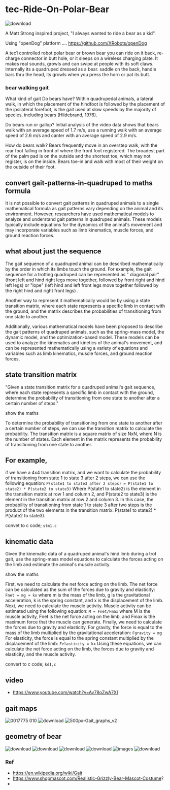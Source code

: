 # tec-Ride-On-Polar-Bear


![download](https://user-images.githubusercontent.com/58069246/175305212-641e95be-2451-443a-b042-448a0a2a69bd.jpg)

A Matt Strong inspired project, "I always wanted to ride a bear as a kid".

Using "openDog" platform  .... https://github.com/XRobots/openDog

A tec1 controlled robot polar bear or brown bear you can ride on it back, re-charge connector in butt hole, or it sleeps on a wireless charging plate. It makes real sounds, growls and can swipe at people with its soft claws. Internally its a quadruped dressed as a bear. saddle on the back, handle bars thru the head, its growls when you press the horn or pat its butt.

### bear walking gait
What kind of gait Do bears have?
Within quadrupedal animals, a lateral walk, in which the placement of the hindfoot is followed by the placement of the ipsilateral forefoot, is the gait used at slow speeds by the majority of species, including bears (Hildebrand, 1976).

Do bears run or gallop?
Initial analysis of the video data shows that bears walk with an average speed of 1.7 m/s, use a running walk with an average speed of 2.6 m/s and canter with an average speed of 2.9 m/s.

How do bears walk?
Bears frequently move in an overstep walk, with the rear foot falling in front of where the front foot registered. The broadest part of the palm pad is on the outside and the shortest toe, which may not register, is on the inside. Bears toe-in and walk with most of their weight on the outside of their foot.

## convert gait-patterns-in-quadruped to maths formula
It is not possible to convert gait patterns in quadruped animals to a single mathematical formula as gait patterns vary depending on the animal and its environment. However, researchers have used mathematical models to analyze and understand gait patterns in quadruped animals. These models typically include equations for the dynamics of the animal's movement and may incorporate variables such as limb kinematics, muscle forces, and ground reaction forces.

## what about just the sequence
The gait sequence of a quadruped animal can be described mathematically by the order in which its limbs touch the ground. For example, the gait sequence for a trotting quadruped can be represented as " diagonal pair" (front left and hind right legs move together, followed by front right and hind left legs) or "lope" (left hind and left front legs move together followed by the right hind and right front legs) .

Another way to represent it mathematically would be by using a state transition matrix, where each state represents a specific limb in contact with the ground, and the matrix describes the probabilities of transitioning from one state to another.

Additionally, various mathematical models have been proposed to describe the gait patterns of quadruped animals, such as the spring-mass model, the dynamic model, and the optimization-based model. These models can be used to analyze the kinematics and kinetics of the animal's movement, and can be represented mathematically using a variety of equations and variables such as limb kinematics, muscle forces, and ground reaction forces.

## state transition matrix 
"Given a state transition matrix for a quadruped animal's gait sequence, where each state represents a specific limb in contact with the ground, determine the probability of transitioning from one state to another after a certain number of steps."

show the maths

To determine the probability of transitioning from one state to another after a certain number of steps, we can use the transition matrix to calculate the probability. The transition matrix is a square matrix of size NxN, where N is the number of states. Each element in the matrix represents the probability of transitioning from one state to another.

## For example, 
if we have a 4x4 transition matrix, and we want to calculate the probability of transitioning from state 1 to state 3 after 2 steps, we can use the following equation:
`P(state1 to state3 after 2 steps) = P(state1 to state2) * P(state2 to state3)`
 Where P(state1 to state2) is the element in the transition matrix at row 1 and column 2, and P(state2 to state3) is the element in the transition matrix at row 2 and column 3.
In this case, the probability of transitioning from state 1 to state 3 after two steps is the product of the two elements in the transition matrix: P(state1 to state2) * P(state2 to state3).

convet to c code; `stm1.c`


## kinematic data
Given the kinematic data of a quadruped animal's hind limb during a trot gait, use the spring-mass model equations to calculate the forces acting on the limb and estimate the animal's muscle activity.


show the maths

First, we need to calculate the net force acting on the limb. The net force can be calculated as the sum of the forces due to gravity and elasticity:
`Fnet = mg + kx` where m is the mass of the limb, g is the gravitational acceleration, k is the spring constant, and x is the displacement of the limb.
Next, we need to calculate the muscle activity. Muscle activity can be estimated using the following equation:
`M = Fnet/Fmax` where M is the muscle activity, Fnet is the net force acting on the limb, and Fmax is the maximum force that the muscle can generate.
Finally, we need to calculate the forces due to gravity and elasticity. For gravity, the force is equal to the mass of the limb multiplied by the gravitational acceleration: `Fgravity = mg`
For elasticity, the force is equal to the spring constant multiplied by the displacement of the limb:
`Felasticity = kx`
Using these equations, we can calculate the net force acting on the limb, the forces due to gravity and elasticity, and the muscle activity.

convert to c code; `kd1,c`

## video
- https://www.youtube.com/watch?v=Av78oZwA7XI


## gait maps

![0017775 010](https://user-images.githubusercontent.com/58069246/176603738-633d58c0-cbba-4f99-a9bf-87bfdf801edf.png)
![download](https://user-images.githubusercontent.com/58069246/176603780-7af42b5a-cfed-4d63-9ab8-2c6d0be07c0d.png)
![500px-Gait_graphs_v2](https://user-images.githubusercontent.com/58069246/176603837-7b493146-8ba2-4f5a-a848-6320a5770b29.png)

## geometry of bear
![download](https://user-images.githubusercontent.com/58069246/176604357-7b9b98fa-b29e-4f79-91fa-74ece6f6b285.jpg)
![download](https://user-images.githubusercontent.com/58069246/176604388-a2873fc8-f459-4a15-9548-3a2a98c681b5.jpg)
![download](https://user-images.githubusercontent.com/58069246/176604464-9d215021-7df4-4470-a0dd-b84f3b08c43d.jpg)
![download](https://user-images.githubusercontent.com/58069246/176604490-669c8369-2ab5-4e71-a225-86e1c60b50fc.jpg)
![images](https://user-images.githubusercontent.com/58069246/176604521-fe5017a7-cb02-4555-9617-72e5278e9fb0.jpg)
![download](https://user-images.githubusercontent.com/58069246/176604607-cccf69b3-8cd4-4426-bf51-6eaf2ba881f3.jpg)









### Ref
- https://en.wikipedia.org/wiki/Gait
- https://www.shopmascot.com/Realistic-Grizzly-Bear-Mascot-Costume?
- 
